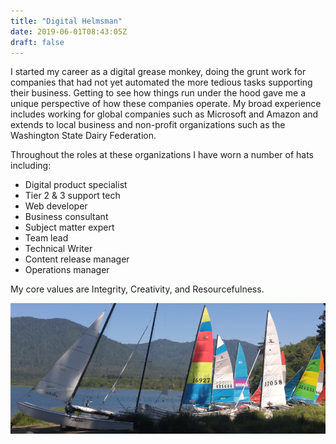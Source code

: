 ```yaml
---
title: "Digital Helmsman"
date: 2019-06-01T08:43:05Z
draft: false
---
```

I started my career as a digital grease monkey, doing the grunt work for companies that had not yet automated the more tedious tasks supporting their business. Getting to see how things run under the hood gave me a unique perspective of how these companies operate. My broad experience includes working for global companies such as Microsoft and Amazon and extends to local business and non-profit organizations such as the Washington State Dairy Federation.

Throughout the roles at these organizations I have worn a number of hats including:

*  Digital product specialist
*  Tier 2 & 3 support tech
*  Web developer
*  Business consultant
*  Subject matter expert
*  Team lead
*  Technical Writer
*  Content release manager
*  Operations manager

My core values are Integrity, Creativity, and Resourcefulness.

![](/images/hobie-cats.jpg)
